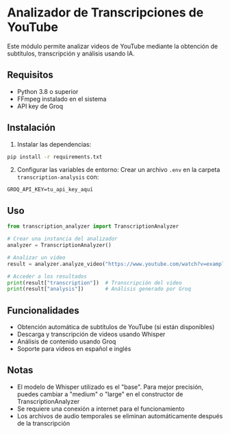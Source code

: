 # Analizador de Transcripciones de YouTube

Este módulo permite analizar videos de YouTube mediante la obtención de subtítulos, transcripción y análisis usando IA.

## Requisitos

- Python 3.8 o superior
- FFmpeg instalado en el sistema
- API key de Groq

## Instalación

1. Instalar las dependencias:
```bash
pip install -r requirements.txt
```

2. Configurar las variables de entorno:
Crear un archivo `.env` en la carpeta `transcription-analysis` con:
```
GROQ_API_KEY=tu_api_key_aquí
```

## Uso

```python
from transcription_analyzer import TranscriptionAnalyzer

# Crear una instancia del analizador
analyzer = TranscriptionAnalyzer()

# Analizar un video
result = analyzer.analyze_video("https://www.youtube.com/watch?v=example")

# Acceder a los resultados
print(result["transcription"])  # Transcripción del video
print(result["analysis"])       # Análisis generado por Groq
```

## Funcionalidades

- Obtención automática de subtítulos de YouTube (si están disponibles)
- Descarga y transcripción de videos usando Whisper
- Análisis de contenido usando Groq
- Soporte para videos en español e inglés

## Notas

- El modelo de Whisper utilizado es el "base". Para mejor precisión, puedes cambiar a "medium" o "large" en el constructor de TranscriptionAnalyzer
- Se requiere una conexión a internet para el funcionamiento
- Los archivos de audio temporales se eliminan automáticamente después de la transcripción 